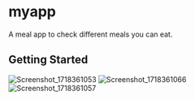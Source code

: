 # myapp

A meal app to check different meals you can eat.

## Getting Started

![Screenshot_1718361053](https://github.com/Saksham2401/meal_app/assets/93206567/7223486c-1ba0-4f48-9692-964278a74ddd)
![Screenshot_1718361066](https://github.com/Saksham2401/meal_app/assets/93206567/4825eb5d-052c-4d12-9bea-1b4dea8bb05f)
![Screenshot_1718361057](https://github.com/Saksham2401/meal_app/assets/93206567/2548c240-0866-4d3c-be6c-fd9d893608ef)


